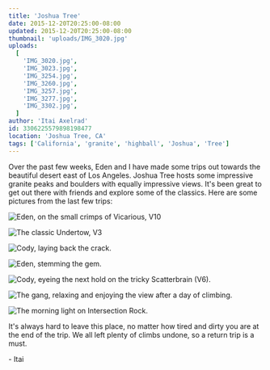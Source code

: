 ```yaml
---
title: 'Joshua Tree'
date: 2015-12-20T20:25:00-08:00
updated: 2015-12-20T20:25:00-08:00
thumbnail: 'uploads/IMG_3020.jpg'
uploads:
  [
    'IMG_3020.jpg',
    'IMG_3023.jpg',
    'IMG_3254.jpg',
    'IMG_3260.jpg',
    'IMG_3257.jpg',
    'IMG_3277.jpg',
    'IMG_3302.jpg',
  ]
author: 'Itai Axelrad'
id: 3306225579898198477
location: 'Joshua Tree, CA'
tags: ['California', 'granite', 'highball', 'Joshua', 'Tree']
---
```


Over the past few weeks, Eden and I have made some trips out towards the beautiful desert east of Los Angeles. Joshua Tree hosts some impressive granite peaks and boulders with equally impressive views. It's been great to get out there with friends and explore some of the classics. Here are some pictures from the last few trips:

![Eden, on the small crimps of Vicarious, V10](uploads/IMG_3020.jpg)

![The classic Undertow, V3](uploads/IMG_3023.jpg)

![Cody, laying back the crack.](uploads/IMG_3254.jpg)

![Eden, stemming the gem.](uploads/IMG_3260.jpg)

![Cody, eyeing the next hold on the tricky Scatterbrain (V6).](uploads/IMG_3257.jpg)

![The gang, relaxing and enjoying the view after a day of climbing.](uploads/IMG_3277.jpg)

![The morning light on Intersection Rock.](uploads/IMG_3302.jpg)

It's always hard to leave this place, no matter how tired and dirty you are at the end of the trip. We all left plenty of climbs undone, so a return trip is a must.

\- Itai
